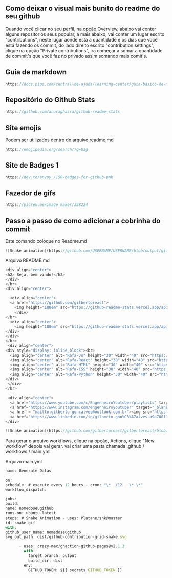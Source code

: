 ## Como deixar o visual mais bunito do readme do seu github

Quando você clicar no seu perfil, na opção Overview, abaixo vai conter alguns repositorios seus popular, a mais abaixo, vai conter um lugar escrito "contributions", neste lugar aonde está a quantidade e os dias que você está fazendo os commit, do lado direito escrito "contribution settings", clique na opção "Private contributions", ira começar a somar a quantidade de commit's que você faz no privado assim somando mais comit's.

## Guia de markdown

```js
https://docs.pipz.com/central-de-ajuda/learning-center/guia-basico-de-markdown#open

```

## Repositório do Github Stats

```js
https://github.com/anuraghazra/github-readme-stats
```

## Site emojis

Podem ser utilizados dentro do arquivo readme.md

```js
https://emojipedia.org/search/?q=bag
```

## Site de Badges 1

```js
https://dev.to/envoy_/150-badges-for-github-pnk
```

## Fazedor de gifs

```js
https://picrew.me/image_maker/338224
```

## Passo a passo de como adicionar a cobrinha do commit

Este comando coloque no Readme.md

```js
![Snake animation](https://github.com/USERNAME/USERNAME/blob/output/github-contribution-grid-snake.svg)
```

Arquivo README.md

```js
<div align="center">
<h2> Seja, bem vindo!</h2>
</div>
</br>
<div align="center">

  <div align="center">
  <a href="https://github.com/gilbertoreact">
    <img height="180em" src="https://github-readme-stats.vercel.app/api?username=gilbertoreact&show_icons=true&theme=dark&include_all_commits=true&count_private=true"/>
    </div>
</br>
  <div align="center">
    <img height="180em" src="https://github-readme-stats.vercel.app/api/top-langs/?username=gilbertoreact&layout=compact&langs_count=7&theme=dark"/>
</div>
</div>
</br>
 <div align="center">
<div style="display: inline_block"><br>
  <img align="center" alt="Rafa-Js" height="30" width="40" src="https://raw.githubusercontent.com/devicons/devicon/master/icons/javascript/javascript-plain.svg">
  <img align="center" alt="Rafa-React" height="30" width="40" src="https://raw.githubusercontent.com/devicons/devicon/master/icons/react/react-original.svg">
  <img align="center" alt="Rafa-HTML" height="30" width="40" src="https://raw.githubusercontent.com/devicons/devicon/master/icons/html5/html5-original.svg">
  <img align="center" alt="Rafa-CSS" height="30" width="40" src="https://raw.githubusercontent.com/devicons/devicon/master/icons/css3/css3-original.svg">
  <img align="center" alt="Rafa-Python" height="30" width="40" src="https://raw.githubusercontent.com/devicons/devicon/master/icons/python/python-original.svg">
</div>
 </div>
</br>

 <div align="center">
  <a href="https://www.youtube.com/c/EngenheiroYoutuber/playlists" target="_blank"><img src="https://img.shields.io/badge/YouTube-FF0000?style=for-the-badge&logo=youtube&logoColor=white" target="_blank"></a>
  <a href="https://www.instagram.com/engenheiroyoutuber" target="_blank"><img src="https://img.shields.io/badge/-Instagram-%23E4405F?style=for-the-badge&logo=instagram&logoColor=white" target="_blank"></a>
  <a href = "mailto:gilberto-goncalves@outlook.com.br"><img src="https://img.shields.io/badge/-Gmail-%23333?style=for-the-badge&logo=gmail&logoColor=white" target="_blank"></a>
  <a href="https://www.linkedin.com/in/gilberto-gon%C3%A7alves-a9a700131/" target="_blank"><img src="https://img.shields.io/badge/-LinkedIn-%230077B5?style=for-the-badge&logo=linkedin&logoColor=white" target="_blank"></a>
</div>

![Snake animation](https://github.com/gilbertoreact/gilbertoreact/blob/output/github-contribution-grid-snake.svg)
```

Para gerar o arquivo workflows, clique na opção, Actions, clique "New workflow"
depois vai gerar.
vai criar uma pasta chamada .github / workflows / main.yml

Arquivo main.yml

```js
name: Generate Datas

on:
schedule: # execute every 12 hours - cron: "\* _/12 _ \* \*"
workflow_dispatch:

jobs:
build:
name: nomedoseugithub
runs-on: ubuntu-latest
steps: # Snake Animation - uses: Platane/snk@master
id: snake-gif
with:
github_user_name: nomedoseugithub
svg_out_path: dist/github-contribution-grid-snake.svg

      - uses: crazy-max/ghaction-github-pages@v2.1.3
        with:
          target_branch: output
          build_dir: dist
        env:
          GITHUB_TOKEN: ${{ secrets.GITHUB_TOKEN }}
```
